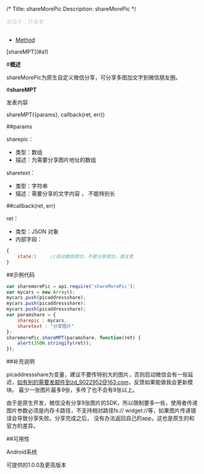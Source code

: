 /*
Title: shareMorePic
Description: shareMorePic
*/

<p style="color: #ccc;margin-bottom: 30px;">来自于：开发者</p>

<ul id="tab" class="clearfix">
	<li class="active"><a href="#method-content">Method</a></li>
</ul>
<div id="method-content">
<div class="outline">
[shareMPT](#a1)
</div>

#**概述**

shareMorePic为原生自定义微信分享，可分享多图加文字到微信朋友圈。


#**shareMPT**<div id="a1"></div>

发表内容

shareMPT({params}, callback(ret, err))

##params

sharepic：

- 类型：数组
- 描述：为需要分享图片地址的数组 

sharetext：

- 类型：字符串
- 描述：需要分享的文字内容 ， 不能特别长

##callback(ret, err)

ret：

- 类型：JSON 对象
- 内部字段：

```js
{
	state:1		//启动微信成功，不是分享成功，请注意
}
```

##示例代码

```js
var sharemorePic = api.require('shareMorePic');
var mycars = new Array();
mycars.push(picaddressshare);
mycars.push(picaddressshare);
mycars.push(picaddressshare);
var paramshare = {
	sharepic : mycars,
	sharetext : "分享图片"
};
sharemorePic.shareMPT(paramshare, function(ret) {
	alert(JSON.stringify(ret));
});
```

##补充说明

picaddressshare为变量，建议不要传特别大的图片，否则启动微信会有一些延迟，如有别的需要发邮件到zd_9022952@163.com，反馈如果能做我会更新模块。
最少一张图片最多9张，多传了也不会有9张以上。

由于是原生开发，微信没有分享9张图片的SDK，所以限制要多一些，使用者传递图片参数必须是内存卡路径，不支持相对路径fs:// widget://等，如果图片传递错误会导致分享失败。分享完成之后，
没有办法返回自己的app，这也是原生的和官方的差异。

##可用性

Android系统

可提供的1.0.0及更高版本

